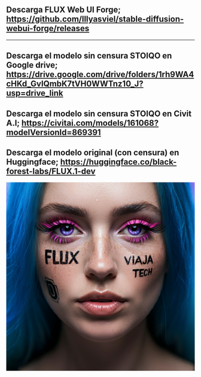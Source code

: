 Descarga FLUX Web UI Forge; 
https://github.com/lllyasviel/stable-diffusion-webui-forge/releases
----
----
Descarga el modelo sin censura STOIQO en Google drive;
https://drive.google.com/drive/folders/1rh9WA4cHKd_GvlQmbK7tVH0WWTnz10_J?usp=drive_link
----
Descarga el modelo sin censura STOIQO en Civit A.I;
https://civitai.com/models/161068?modelVersionId=869391
----
Descarga el modelo original (con censura) en Huggingface;
https://huggingface.co/black-forest-labs/FLUX.1-dev
----
![](https://github.com/viajatech/FLUX/blob/main/image_fx_%20-%202024-10-07T032024.756.jpg)
